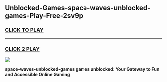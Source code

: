 
## Unblocked-Games-space-waves-unblocked-games-Play-Free-2sv9p
<h3>
<a href="https://premium76.site?title=space-waves-unblocked-games&ref=23A">CLICK TO PLAY</a></h3>
<hr>

<h3>
<a href="https://premium76.site?title=space-waves-unblocked-games&ref=23A">CLICK 2 PLAY</a>
  
</h3>

<a href="https://premium76.site?title=space-waves-unblocked-games&ref=23A"><img src="https://clearcache.store/games.png"></a>


**space-waves-unblocked-games games unblocked: Your Gateway to Fun and Accessible Online Gaming**
